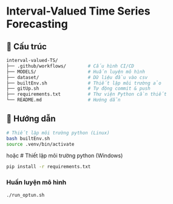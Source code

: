 # Interval-Valued Time Series Forecasting

## 📁 Cấu trúc
```bash
interval-valued-TS/
├── .github/workflows/        # Cấu hình CI/CD
├── MODELS/                   # Huấn luyện mô hình
├── dataset/                  # Dữ liệu đầu vào csv
├── builtEnv.sh               # Thiết lập môi trường ảo
├── gitUp.sh                  # Tự động commit & push
├── requirements.txt          # Thư viện Python cần thiết
└── README.md                 # Hướng dẫn
```

## 📁 Hướng dẫn

```bash
# Thiết lập môi trường python (Linux)
bash builtEnv.sh
source .venv/bin/activate
```

hoặc # Thiết lập môi trường python (Windows)
```bash
pip install -r requirements.txt
```

### Huấn luyện mô hình

```bash
./run_optun.sh
```
